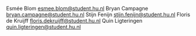 Esmée Blom            esmee.blom@student.hu.nl
Bryan Campagne        bryan.campagne@student.hu.nl
Stijn Fenijn          stijn.fenijn@student.hu.nl
Floris de Kruijff     floris.dekruijff@student.hu.nl
Quin Ligteringen      quin.ligteringen@student.hu.nl
